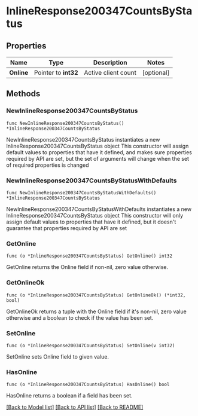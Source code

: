 # InlineResponse200347CountsByStatus

## Properties

Name | Type | Description | Notes
------------ | ------------- | ------------- | -------------
**Online** | Pointer to **int32** | Active client count | [optional] 

## Methods

### NewInlineResponse200347CountsByStatus

`func NewInlineResponse200347CountsByStatus() *InlineResponse200347CountsByStatus`

NewInlineResponse200347CountsByStatus instantiates a new InlineResponse200347CountsByStatus object
This constructor will assign default values to properties that have it defined,
and makes sure properties required by API are set, but the set of arguments
will change when the set of required properties is changed

### NewInlineResponse200347CountsByStatusWithDefaults

`func NewInlineResponse200347CountsByStatusWithDefaults() *InlineResponse200347CountsByStatus`

NewInlineResponse200347CountsByStatusWithDefaults instantiates a new InlineResponse200347CountsByStatus object
This constructor will only assign default values to properties that have it defined,
but it doesn't guarantee that properties required by API are set

### GetOnline

`func (o *InlineResponse200347CountsByStatus) GetOnline() int32`

GetOnline returns the Online field if non-nil, zero value otherwise.

### GetOnlineOk

`func (o *InlineResponse200347CountsByStatus) GetOnlineOk() (*int32, bool)`

GetOnlineOk returns a tuple with the Online field if it's non-nil, zero value otherwise
and a boolean to check if the value has been set.

### SetOnline

`func (o *InlineResponse200347CountsByStatus) SetOnline(v int32)`

SetOnline sets Online field to given value.

### HasOnline

`func (o *InlineResponse200347CountsByStatus) HasOnline() bool`

HasOnline returns a boolean if a field has been set.


[[Back to Model list]](../README.md#documentation-for-models) [[Back to API list]](../README.md#documentation-for-api-endpoints) [[Back to README]](../README.md)


